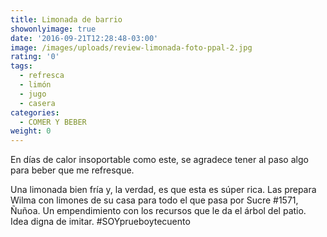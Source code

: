 ```yaml
---
title: Limonada de barrio
showonlyimage: true
date: '2016-09-21T12:28:48-03:00'
image: /images/uploads/review-limonada-foto-ppal-2.jpg
rating: '0'
tags:
  - refresca
  - limón
  - jugo
  - casera
categories:
  - COMER Y BEBER
weight: 0
---
```

En días de calor insoportable como este, se agradece tener al paso algo para beber que me refresque.

<!--more-->

Una limonada bien fría y, la verdad, es que esta es súper rica. Las prepara Wilma con limones de su casa para todo el que pasa por Sucre #1571, Ñuñoa. Un empendimiento con los recursos que le da el árbol del patio. Idea digna de imitar. #SOYprueboytecuento
